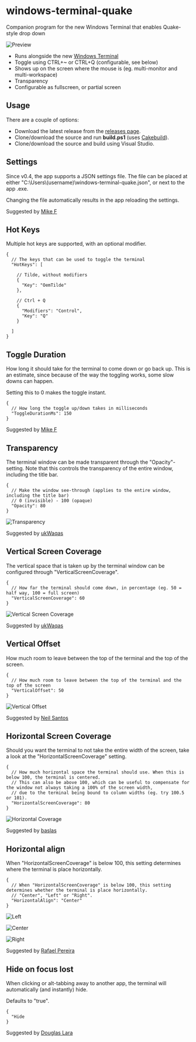 
# windows-terminal-quake
Companion program for the new Windows Terminal that enables Quake-style drop down

![Preview](https://files.flyingpie.nl/windows-terminal-quake/main.gif)

- Runs alongside the new [Windows Terminal](https://github.com/microsoft/terminal)
- Toggle using CTRL+~ or CTRL+Q (configurable, see below)
- Shows up on the screen where the mouse is (eg. multi-monitor and multi-workspace)
- Transparency
- Configurable as fullscreen, or partial screen

## Usage
There are a couple of options:

- Download the latest release from the [releases page](https://github.com/flyingpie/windows-terminal-quake/releases).
- Clone/download the source and run **build.ps1** (uses [Cakebuild](https://cakebuild.net/)).
- Clone/download the source and build using Visual Studio.

## Settings
Since v0.4, the app supports a JSON settings file.
The file can be placed at either "C:\\Users\\(username)\\windows-terminal-quake.json", or next to the app .exe.

Changing the file automatically results in the app reloading the settings.

Suggested by [Mike F](https://github.com/mikef-nl)

## Hot Keys
Multiple hot keys are supported, with an optional modifier.

```jsonc
{
  // The keys that can be used to toggle the terminal
  "HotKeys": [

    // Tilde, without modifiers
    {
      "Key": "OemTilde"
    },

    // Ctrl + Q
    {
      "Modifiers": "Control",
      "Key": "Q"
    }

  ]
}
```

## Toggle Duration
How long it should take for the terminal to come down or go back up.
This is an estimate, since because of the way the toggling works, some slow downs can happen.

Setting this to 0 makes the toggle instant.

```jsonc
{
  // How long the toggle up/down takes in milliseconds
  "ToggleDurationMs": 150
}
```

Suggested by [Mike F](https://github.com/mikef-nl)

## Transparency
The terminal window can be made transparent through the "Opacity"-setting.
Note that this controls the transparency of the entire window, including the title bar.

```jsonc
{
  // Make the window see-through (applies to the entire window, including the title bar)
  // 0 (invisible) - 100 (opaque)
  "Opacity": 80
}
```

![Transparency](https://files.flyingpie.nl/windows-terminal-quake/transparency.png)

Suggested by [ukWaqas](https://github.com/ukWaqas)

## Vertical Screen Coverage
The vertical space that is taken up by the terminal window can be configured through "VerticalScreenCoverage".

```jsonc
{
  // How far the terminal should come down, in percentage (eg. 50 = half way, 100 = full screen)
  "VerticalScreenCoverage": 60
}
```

![Vertical Screen Coverage](https://files.flyingpie.nl/windows-terminal-quake/vertical-coverage.png)

Suggested by [ukWaqas](https://github.com/ukWaqas)

## Vertical Offset
How much room to leave between the top of the terminal and the top of the screen.

```jsonc
{
  // How much room to leave between the top of the terminal and the top of the screen
  "VerticalOffset": 50
}
```

![Vertical Offset](https://user-images.githubusercontent.com/1295673/95657244-b9894f80-0b13-11eb-97d5-3f984f4de912.png)

Suggested by [Neil Santos](https://github.com/nlsantos)

## Horizontal Screen Coverage
Should you want the terminal to not take the entire width of the screen, take a look at the "HorizontalScreenCoverage" setting.

```jsonc
{
  // How much horizontal space the terminal should use. When this is below 100, the terminal is centered.
  // This can also be above 100, which can be useful to compensate for the window not always taking a 100% of the screen width,
  // due to the terminal being bound to column widths (eg. try 100.5 or 101).
  "HorizontalScreenCoverage": 80
}
```

![Horizontal Coverage](https://files.flyingpie.nl/windows-terminal-quake/horizontal-coverage.png)

Suggested by [baslas](https://github.com/baslas)

## Horizontal align
When "HorizontalScreenCoverage" is below 100, this setting determines where the terminal is place horizontally.

```jsonc
{
  // When "HorizontalScreenCoverage" is below 100, this setting determines whether the terminal is place horizontally.
  // "Center", "Left" or "Right".
  "HorizontalAlign": "Center"
}
```

![Left](https://user-images.githubusercontent.com/1295673/95656847-467ed980-0b11-11eb-87a4-2bff809c30d0.png)

![Center](https://user-images.githubusercontent.com/1295673/95656889-8645c100-0b11-11eb-8310-c829f41e76bc.png)

![Right](https://user-images.githubusercontent.com/1295673/95656866-6d3d1000-0b11-11eb-9680-cb67d1c5cc6c.png)

Suggested by [Rafael Pereira](https://github.com/bsides)

## Hide on focus lost
When clicking or alt-tabbing away to another app, the terminal will automatically (and instantly) hide.

Defaults to "true".

```jsonc
{
  "Hide
}
```

Suggested by [Douglas Lara](https://github.com/douglara)
